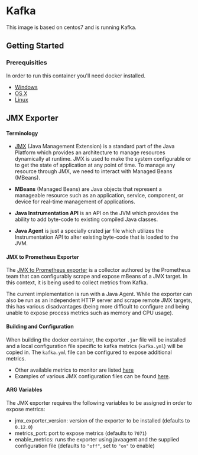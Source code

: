 # Kafka
This image is based on centos7 and is running Kafka.

## Getting Started

### Prerequisities
In order to run this container you'll need docker installed.

* [Windows](https://docs.docker.com/docker-for-windows/install/)
* [OS X](https://docs.docker.com/docker-for-mac/install/)
* [Linux](https://docs.docker.com/install/linux/docker-ce/ubuntu/)

## JMX Exporter

#### Terminology
* [JMX](https://docs.oracle.com/javase/tutorial/jmx/index.html) (Java Management Extension) is a standard part of the Java Platform which provides an architecture to manage resources dynamically at runtime. JMX is used  to make the system configurable or to get the state of application at any point of time. To manage any resource through JMX, we need to interact with Managed Beans (MBeans).

* **MBeans** (Managed Beans) are Java objects that represent a manageable resource such as an application, service, component, or device for real-time management of applications.

* **Java Instrumentation API** is an API on the JVM which provides the ability to add byte-code to existing compiled Java classes.

* **Java Agent** is just a specially crated jar file which utilizes the Instrumentation API to alter existing byte-code that is loaded to the JVM.

#### JMX to Prometheus Exporter
The [JMX to Prometheus exporter](https://github.com/prometheus/jmx_exporter) is a collector authored by the Prometheus team that can configurably scrape and expose mBeans of a JMX target. In this context, it is being used to collect metrics from Kafka.

The current implementation is run with a Java Agent. While the exporter can also be run as an independent HTTP server and scrape remote JMX targets, this has various disadvantages (being more difficult to configure and being unable to expose process metrics such as memory and CPU usage).

#### Building and Configuration
When building the docker container, the exporter `.jar` file will be installed and a local configuration file specific to kafka metrics (`kafka.yml`) will be copied in. The `kafka.yml` file can be configured to expose additional metrics.

* Other available metrics to monitor are listed [here](https://docs.confluent.io/current/kafka/monitoring.html)
* Examples of various JMX configuration files can be found [here](https://github.com/prometheus/jmx_exporter/tree/master/example_configs).

#### ARG Variables
The JMX exporter requires the following variables to be assigned in order to expose metrics:
- jmx_exporter_version: version of the exporter to be installed (defaults to `0.12.0`)
- metrics_port: port to expose metrics (defaults to `7071`)
- enable_metrics: runs the exporter using javaagent and the supplied configuration file (defaults to `"off"`, set to `"on"` to enable)